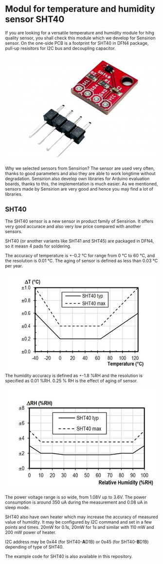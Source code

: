 # Modul for temperature and humidity sensor SHT40
If you are looking for a versatile temperature and humidity module for hihg quality sensor, you shall check this module which we develop for Sensirion sensor.
On the one-side PCB is a footprint for SHT40 in DFN4 package, pull-up resisitors for I2C bus and decoupling capacitor.

![PCB](https://github.com/LaskaKit/Temp-HumSensor-SHTxx/blob/main/images/sht40.JPG)

Why we selected sensors from Sensirion? 
The sensor are used very often, thanks to good parameters and also they are able to work longtime without degradation.
Sensirion also develop own libraries for Arduino evaluation boards, thanks to this, the implementation is much easier. As we mentioned, sensors made by Sensirion are very good and hence you may find a lot of libraries.

## SHT40
The SHT40 sensor is a new sensor in product family of Sensirion. It offers very good accurace and also very low price compared with another sensors.

SHT40 (or another variants like SHT41 and SHT45) are packaged in DFN4, so it measn 4 pads for soldering.

The accuracy of temperature is +-0.2 °C for range from 0 °C to 60 °C, and the resolution is 0.01 °C. The aging of sensor is defined as less than 0.03 °C per year. 

![SHT31 - graf teploty](https://github.com/LaskaKit/Temp-HumSensor-SHTxx/blob/main/images/SHT40temp.JPG)
The humidity accuracy is defined as +-1.8 %RH and the resolution is specified as 0.01 %RH. 0.25 % RH is the effect of aging of sensor.

![SHT31 - graf teploty](https://github.com/LaskaKit/Temp-HumSensor-SHTxx/blob/main/images/SHT40hum.JPG)

The power voltage range is so wide, from 1.08V up to 3.6V. 
The power consumption is around 350 uA during the measurement and 0.08 uA in sleep mode.

SHT40 also have own heater which may increase the accuracy of measured value of humidity. It may be configured by I2C command and set in a few points and times.
20mW for 0.1s, 20mW for 1s
and similar with 110 mW and 200 mW power of heater.

I2C address may be 0x44 (for SHT40-**A**D1B) or 0x45 (for SHT40-**B**D1B) depending of type of SHT40. 

The example code for SHT40 is also available in this repository.
